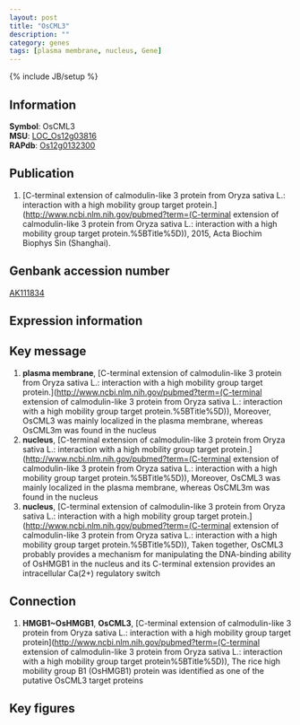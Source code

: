 ```yaml
---
layout: post
title: "OsCML3"
description: ""
category: genes
tags: [plasma membrane, nucleus, Gene]
---
```

{% include JB/setup %}

## Information
__Symbol__: OsCML3  
__MSU__: [LOC_Os12g03816](http://rice.plantbiology.msu.edu/cgi-bin/ORF_infopage.cgi?orf=LOC_Os12g03816)  
__RAPdb__: [Os12g0132300](http://rapdb.dna.affrc.go.jp/viewer/gbrowse_details/irgsp1?name=Os12g0132300)  

## Publication
1. [C-terminal extension of calmodulin-like 3 protein from Oryza sativa L.: interaction with a high mobility group target protein.](http://www.ncbi.nlm.nih.gov/pubmed?term=(C-terminal extension of calmodulin-like 3 protein from Oryza sativa L.: interaction with a high mobility group target protein.%5BTitle%5D)), 2015, Acta Biochim Biophys Sin (Shanghai).

## Genbank accession number
[AK111834](http://www.ncbi.nlm.nih.gov/nuccore/AK111834)

## Expression information

## Key message
1. __plasma membrane__, [C-terminal extension of calmodulin-like 3 protein from Oryza sativa L.: interaction with a high mobility group target protein.](http://www.ncbi.nlm.nih.gov/pubmed?term=(C-terminal extension of calmodulin-like 3 protein from Oryza sativa L.: interaction with a high mobility group target protein.%5BTitle%5D)),  Moreover, OsCML3 was mainly localized in the plasma membrane, whereas OsCML3m was found in the nucleus
2. __nucleus__, [C-terminal extension of calmodulin-like 3 protein from Oryza sativa L.: interaction with a high mobility group target protein.](http://www.ncbi.nlm.nih.gov/pubmed?term=(C-terminal extension of calmodulin-like 3 protein from Oryza sativa L.: interaction with a high mobility group target protein.%5BTitle%5D)),  Moreover, OsCML3 was mainly localized in the plasma membrane, whereas OsCML3m was found in the nucleus
3. __nucleus__, [C-terminal extension of calmodulin-like 3 protein from Oryza sativa L.: interaction with a high mobility group target protein.](http://www.ncbi.nlm.nih.gov/pubmed?term=(C-terminal extension of calmodulin-like 3 protein from Oryza sativa L.: interaction with a high mobility group target protein.%5BTitle%5D)),  Taken together, OsCML3 probably provides a mechanism for manipulating the DNA-binding ability of OsHMGB1 in the nucleus and its C-terminal extension provides an intracellular Ca(2+) regulatory switch

## Connection
1. __HMGB1~OsHMGB1__, __OsCML3__, [C-terminal extension of calmodulin-like 3 protein from Oryza sativa L.: interaction with a high mobility group target protein](http://www.ncbi.nlm.nih.gov/pubmed?term=(C-terminal extension of calmodulin-like 3 protein from Oryza sativa L.: interaction with a high mobility group target protein%5BTitle%5D)), The rice high mobility group B1 (OsHMGB1) protein was identified as one of the putative OsCML3 target proteins

## Key figures


